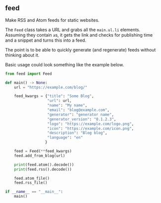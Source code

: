 feed
----

Make RSS and Atom feeds for static websites.

The `Feed` class takes a URL and grabs all the `main.ul.li` elements. Assuming they contain `a`s, it gets the link and checks for publishing time and a snippet and turns this into a feed.

The point is to be able to quickly generate (and regenerate) feeds without thinking about it.

Basic usage could look something like the example below.

```python
from feed import Feed

def main() -> None:
    url = "https://example.com/blog/"

    feed_kwargs = {"title": "Some Blog",
                   "url": url,
                   "name": "My name",
                   "email": "blog@example.com",
                   "generator": "generator name",
                   "generator_version": "0.1.2.3",
                   "logo": "https://example.com/logo.png",
                   "icon": "https://example.com/icon.png",
                   "description": "Blog blog",
                   "language": "en"
                  }

    feed = Feed(**feed_kwargs)
    feed.add_from_blog(url)

    print(feed.atom().decode())
    print(feed.rss().decode())

    feed.atom_file()
    feed.rss_file()

if __name__ == "__main__":
    main()
```
